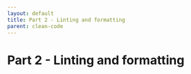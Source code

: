 ```yaml
---
layout: default
title: Part 2 - Linting and formatting
parent: clean-code
---
```


# Part 2 - Linting and formatting

